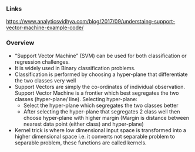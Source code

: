 ### Links
https://www.analyticsvidhya.com/blog/2017/09/understaing-support-vector-machine-example-code/


### Overview
* “Support Vector Machine” (SVM) can be used for both classification or regression challenges. 
* It is widely used in Binary classification problems. 
* Classification is performed by choosing a hyper-plane that differentiate the two classes very well 
* Support Vectors are simply the co-ordinates of individual observation. Support Vector Machine is a frontier which best segregates the two classes (hyper-plane/ line). Selecting hyper-plane:
  * Select the hyper-plane which segregates the two classes better
  * After selecting the hyper-plane that segregates 2 class well then choose hyper-plane with higher margin (Margin is distance between nearest data point (either class) and hyper-plane)
* Kernel trick is where low dimensional input space is transformed into a higher dimensional space i.e. it converts not separable problem to separable problem, these functions are called kernels.



